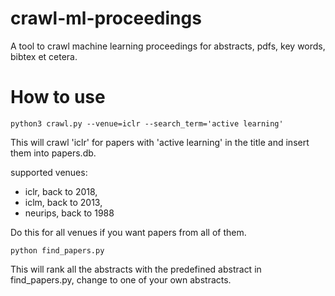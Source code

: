 # crawl-ml-proceedings
A tool to crawl machine learning proceedings for abstracts, pdfs, key words, bibtex et cetera.

# How to use

    python3 crawl.py --venue=iclr --search_term='active learning'

This will crawl 'iclr' for papers with 'active learning' in the title and insert them into papers.db.

supported venues: 
- iclr, back to 2018,
- iclm, back to 2013,
- neurips, back to 1988

Do this for all venues if you want papers from all of them.

    python find_papers.py

This will rank all the abstracts with the predefined abstract in find_papers.py, change to one of your own abstracts.
